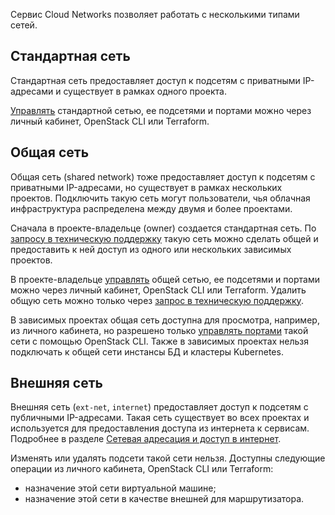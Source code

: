 Сервис Cloud Networks позволяет работать с несколькими типами сетей.

## Стандартная сеть

Стандартная сеть предоставляет доступ к подсетям с приватными IP-адресами и существует в рамках одного проекта.

[Управлять](../../operations/) стандартной сетью, ее подсетями и портами можно через личный кабинет, OpenStack CLI или Terraform.

## Общая сеть

Общая сеть (shared network) тоже предоставляет доступ к подсетям с приватными IP-адресами, но существует в рамках нескольких проектов. Подключить такую сеть могут пользователи, чья облачная инфраструктура распределена между двумя и более проектами.

Сначала в проекте-владельце (owner) создается стандартная сеть. По [запросу в техническую поддержку](/ru/contacts) такую сеть можно сделать общей и предоставить к ней доступ из одного или нескольких зависимых проектов.

В проекте-владельце [управлять](../../operations/) общей сетью, ее подсетями и портами можно через личный кабинет, OpenStack CLI или Terraform. Удалить общую сеть можно только через [запрос в техническую поддержку](/ru/contacts).

В зависимых проектах общая сеть доступна для просмотра, например, из личного кабинета, но разрешено только [управлять портами](../../operations/manage-ports) такой сети с помощью OpenStack CLI. Также в зависимых проектах нельзя подключать к общей сети инстансы БД и кластеры Kubernetes.

## Внешняя сеть

Внешняя сеть (`ext-net`, `internet`) предоставляет доступ к подсетям с публичными IP-адресами. Такая сеть существует во всех проектах и используется для предоставления доступа из интернета к сервисам. Подробнее в разделе [Сетевая адресация и доступ в интернет](../ips-and-inet).

Изменять или удалять подсети такой сети нельзя. Доступны следующие операции из личного кабинета, OpenStack CLI или Terraform:

- назначение этой сети виртуальной машине;
- назначение этой сети в качестве внешней для маршрутизатора.
